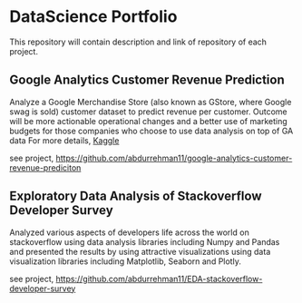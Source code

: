 # DataScience Portfolio
This repository will contain description and link of repository of each project.

## Google Analytics Customer Revenue Prediction

Analyze a Google Merchandise Store (also known as GStore, where Google swag is sold) customer dataset to predict revenue per customer. Outcome will be more actionable operational changes and a better use of marketing budgets for those companies who choose to use data analysis on top of GA data For more details, [Kaggle](https://www.kaggle.com/c/ga-customer-revenue-prediction)

see project, https://github.com/abdurrehman11/google-analytics-customer-revenue-prediciton


## Exploratory Data Analysis of Stackoverflow Developer Survey

Analyzed various aspects of developers life across the world on stackoverflow using data analysis libraries including Numpy and Pandas and presented the results by using attractive visualizations using data visualization libraries including Matplotlib, Seaborn and Plotly.

see project, https://github.com/abdurrehman11/EDA-stackoverflow-developer-survey
